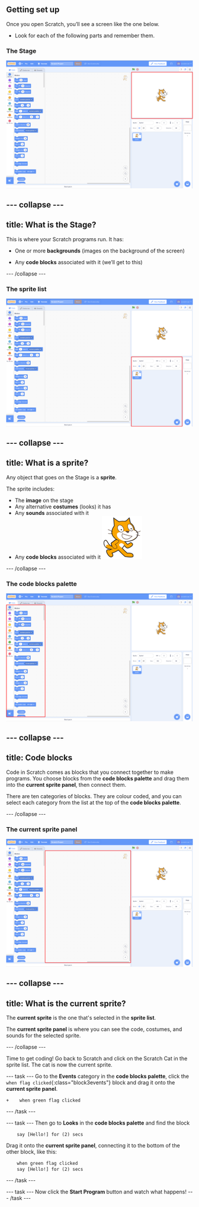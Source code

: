 ## Getting set up

Once you open Scratch, you’ll see a screen like the one below.

+ Look for each of the following parts and remember them.

### The Stage

 ![Scratch window with the stage highlighted](images/hlStage.png)

--- collapse ---
---
title: What is the Stage?
---
This is where your Scratch programs run. It has:

* One or more **backgrounds** \(images on the background of the screen\)

* Any **code blocks** associated with it \(we’ll get to this\)

--- /collapse ---

### The sprite list

 ![Scratch window with the sprite list highlighted](images/hlSpriteList.png)

--- collapse ---
---
title: What is a sprite?
---

Any object that goes on the Stage is a **sprite**.

The sprite includes:
* The **image** on the stage
* Any alternative **costumes** \(looks\) it has
* Any **sounds** associated with it
* Any **code blocks** associated with it ![](images/setup2.png)

--- /collapse ---

### The code blocks palette

 ![Scratch window with the blocks pallet highlighted](images/hlBlocksPalette.png)

--- collapse ---
---
title: Code blocks
---

Code in Scratch comes as blocks that you connect together to make programs. You choose blocks from the **code blocks palette** and drag them into the **current sprite panel**, then connect them.

There are ten categories of blocks. They are colour coded, and you can select each category from the list at the top of the **code blocks palette**.

--- /collapse ---

### The current sprite panel

 ![Scratch window with the current sprite panel highlighted](images/hlCurrentSpritePanel.png)

--- collapse ---
---
title: What is the current sprite?
---

The **current sprite** is the one that's selected in the **sprite list**.

The **current sprite panel** is where you can see the code, costumes, and sounds for the selected sprite.

--- /collapse ---

Time to get coding! Go back to Scratch and click on the Scratch Cat in the sprite list. The cat is now the current sprite.

--- task --- Go to the **Events** category in the **code blocks palette**, click the `when flag clicked`{:class="block3events"} block and drag it onto the **current sprite panel**.

```blocks3
+    when green flag clicked
```
--- /task ---

--- task --- Then go to **Looks** in the **code blocks palette** and find the block

```blocks3
    say [Hello!] for (2) secs
```

Drag it onto the **current sprite panel**, connecting it to the bottom of the other block, like this:

```blocks3
    when green flag clicked
    say [Hello!] for (2) secs
```
--- /task ---

--- task --- Now click the **Start Program** button and watch what happens! --- /task ---

